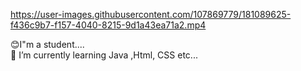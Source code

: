  
https://user-images.githubusercontent.com/107869779/181089625-f436c9b7-f157-4040-8215-9d1a43ea71a2.mp4

😊I"m a student....<br>
🌱 I’m currently learning Java ,Html, CSS etc...


<!--
**ShaniWasana/ShaniWasana** is a ✨ _special_ ✨ repository because its `README.md` (this file) appears on your GitHub profile.

Here are some ideas to get you started:

- 🔭 I’m currently working on ...
- 🌱 I’m currently learning ...
- 👯 I’m looking to collaborate on ...
- 🤔 I’m looking for help with ...
- 💬 Ask me about ...
- 📫 How to reach me: ...
- 😄 Pronouns: ...
- ⚡ Fun fact: ...
-->

